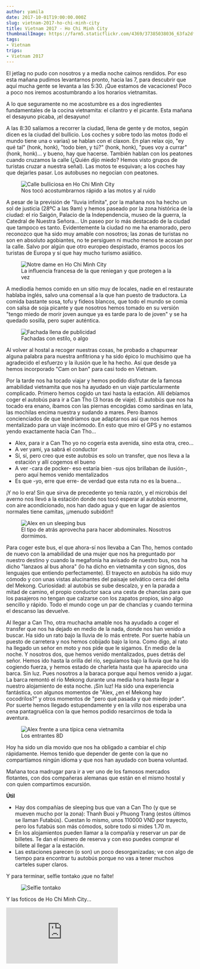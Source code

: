 ```yaml
---
author: yamila
date: 2017-10-01T19:00:00.000Z
slug: vietnam-2017-ho-chi-minh-city
title: Vietnam 2017 - Ho Chi Minh City
thumbnailImage: https://farm5.staticflickr.com/4369/37385038036_63fa2df5e5_c.jpg
tags:
- Vietnam
trips:
- Vietnam 2017
---
```


El jetlag no pudo con nosotros y a media noche caímos rendidos. Por eso esta mañana pudimos levantarnos pronto, hacia las 7, para descubrir que aquí mucha gente se levanta a las 5:30. ¡Que estamos de vacaciones! Poco a poco nos iremos acostumbrando a los horarios vietnamitas.

<!--more-->

A lo que seguramente no me acostumbre es a dos ingredientes fundamentales de la cocina vietnamita: el cilantro y el picante. Esta mañana el desayuno picaba, ¡el desayuno!

A las 8:30 salíamos a recorrer la ciudad, llena de gente y de motos, según dicen es la ciudad del bullicio. Los coches y sobre todo las motos (todo el mundo tiene una o varias) se hablan con el claxon. En plan relax ojo, "ey qué tal" (honk, honk), "todo bien, y tú?" (honk, honk), "pues voy a currar" (honk, honk)... y bueno, hay que hacerse. También hablan con los peatones cuando cruzamos la calle (¿Quién dijo miedo? Hemos visto grupos de turistas cruzar a nuestra señal). Las motos te esquivan; a los coches hay que dejarles pasar. Los autobuses no negocian con peatones.

<figure>
<img src="https://farm5.staticflickr.com/4369/37385038036_63fa2df5e5_c.jpg" alt="Calle bulliciosa en Ho Chi Minh City" />
<figcaption>Nos tocó acostumbrarnos rápido a las motos y al ruido</figcaption>
</figure>

A pesar de la previsión de "lluvia infinita", por la mañana nos ha hecho un sol de justicia (28ºC a las 9am) y hemos paseado por la zona histórica de la ciudad: el río Saigón, Palacio de la Independencia, museo de la guerra, la Catedral de Nuestra Señora... Un paseo por lo más destacado de la ciudad que tampoco es tanto. Evidentemente la ciudad no me ha enamorado, pero reconozco que ha sido muy amable con nosotros; las zonas de turistas no son en absoluto agobiantes, no te persiguen ni mucho menos te acosan por la calle. Salvo por algún que otro europeo despistado, éramos pocos los turistas de Europa y sí que hay mucho turismo asiático.

<figure>
<img src="https://farm5.staticflickr.com/4477/37175180050_5e67160f21_c.jpg" alt="Notre dame en Ho Chi Minh City" />
<figcaption>La influencia francesa de la que reniegan y que protegen a la vez</figcaption>
</figure>

A mediodía hemos comido en un sitio muy de locales, nadie en el restaurate hablaba inglés, salvo una comensal a la que han puesto de traductora. La comida bastante sosa, tofu y fideos blancos, que todo el mundo se comía con salsa de soja picante y que nosotros hemos tomado en su versión "tengo miedo de morir joven aunque ya es tarde para lo de joven" y se ha quedado sosilla, pero super auténtica.

<figure>
<img src="https://farm5.staticflickr.com/4426/36722794714_1bccee43be_c.jpg" alt="Fachada llena de publicidad" />
<figcaption>Fachadas con estilo, o algo</figcaption>
</figure>

Al volver al hostal a recoger nuestras cosas, he probado a chapurrear alguna palabra para nuestra anfitriona y ha sido épico lo muchísimo que ha agradecido el esfuerzo y la ilusión que le ha hecho. Así que desde ya hemos incorporado "Cam on ban" para casi todo en Vietnam.

Por la tarde nos ha tocado viajar y hemos podido disfrutar de la famosa amabilidad vietnamita que nos ha ayudado en un viaje particularmente complicado. Primero hemos cogido un taxi hasta la estación. Allí debíamos coger el autobús para ir a Can Tho (3 horas de viaje). El autobús que nos ha tocado era enano, íbamos con las piernas encogidas como sardinas en lata, las mochilas encima nuestra y sudando a mares. Pero íbamos concienciados de que tendríamos que adaptarnos así que nos hemos mentalizado para un viaje incómodo. En esto que miro el GPS y no estamos yendo exactamente hacia Can Tho...

- Alex, para ir a Can Tho yo no cogería esta avenida, sino esta otra, creo...
- A ver yami, ya sabrá el conductor
- Sí, sí, pero creo que este autobús es solo un transfer, que nos lleva a la estación y allí cogemos el bueno
- A ver -cara de pocker- eso estaría bien -sus ojos brillaban de ilusión-, pero aquí hemos venido mentalizados
- Es que -yo, erre que erre- de verdad que esta ruta no es la buena...

¡Y no lo era! Sin que sirva de precedente yo tenía razón, y el microbús del averno nos llevó a la estación donde nos tocó esperar al autobús enorme, con aire acondicionado, nos han dado agua y que en lugar de asientos normales tiene camitas, ¡¡menudo subidón!!

<figure>
<img src="https://farm5.staticflickr.com/4351/37432071811_49906119e2_c.jpg" alt="Alex en un sleeping bus" />
<figcaption>El tipo de atrás aprovecha para hacer abdominales. Nosotros dormimos.</figcaption>
</figure>

Para coger este bus, el que ahora-sí nos llevaba a Can Tho, hemos contado de nuevo con la amabilidad de una mujer que nos ha preguntado por nuestro destino y cuando la megafonía ha avisado de nuestro bus, nos ha dicho "lanzaos al bus ahora" (lo ha dicho en vietnamita y con signos, dos lenguajes que entiendo perfectamente). El trayecto en autobús ha sido muy cómodo y con unas vistas alucinantes del paisaje selvático cerca del delta del Mekong. Curiosidad: al autobús se sube descalzo, y en la parada a mitad de camino, el propio conductor saca una cesta de chanclas para que los pasajeros no tengan que calzarse con los zapatos propios, sino algo sencillo y rápido. Todo el mundo coge un par de chanclas y cuando termina el descanso las devuelve.

Al llegar a Can Tho, otra muchacha amable nos ha ayudado a coger el transfer que nos ha dejado en medio de la nada, donde nos han venido a buscar. Ha sido un rato bajo la lluvia de lo más entrete. Por suerte había un puesto de carretera y nos hemos cobijado bajo la lona. Como digo, al rato ha llegado un señor en moto y nos pide que le sigamos. En medio de la noche. Y nosotros dos, que hemos venido mentalizados, pues detrás del señor. Hemos ido hasta la orilla del río, seguíamos bajo la lluvia que ha ido cogiendo fuerza, y hemos estado de charleta hasta que ha aparecido una barca. Sin luz. Pues nosotros a la baraca porque aquí hemos venido a jugar. La barca remontó el río Mekong durante una media hora hasta llegar a nuestro alojamiento de esta noche. ¡Sin luz! Ha sido una experiencia fantástica, con algunos momentos de "Alex, ¿en el Mekong hay cocodrilos?" y otros momentos de "pero qué pasada y qué miedo joder". Por suerte hemos llegado estupendamente y en la <em>villa</em> nos esperaba una cena pantagruélica con la que hemos podido resarcirnos de toda la aventura.

<figure>
<img src="https://farm5.staticflickr.com/4377/37432077021_d93fa55554_c.jpg" alt="Alex frente a una típica cena vietnamita" />
<figcaption>Los entrantes 8D</figcaption>
</figure>

Hoy ha sido un día movido que nos ha obligado a cambiar el chip rápidamente. Hemos tenido que depender de gente con la que no compartíamos ningún idioma y que nos han ayudado con buena voluntad.

Mañana toca madrugar para ir a ver uno de los famosos mercados flotantes, con dos compañeras alemanas que están en el mismo hostal y con quien compartimos excursión.

<strong>Útil</strong>

- Hay dos compañías de sleeping bus que van a Can Tho (y que se mueven mucho por la zona): Thanh Buoi y Phuong Trang (estos últimos se llaman Futabús). Cuestan lo mismo, unos 110000 VND por trayecto, pero los futabús son más cómodos, sobre todo si mides 1.70 m.
- En los alojamientos pueden llamar a la compañía y reservar un par de billetes. Te dan el número de reserva y con eso puedes comprar el billete al llegar a la estación.
- Las estaciones parecen (o son) un poco desorganizadas; ve con algo de tiempo para encontrar tu autobús porque no vas a tener muchos carteles super claros.

Y para terminar, selfie tontako ¡que no falte!

<figure>
<img src="https://farm5.staticflickr.com/4339/37384967866_c825db8964_c.jpg" alt="Selfie tontako" />
<figcaption></figcaption>
</figure>

Y las foticos de Ho Chi Minh City...

<div class='embed-container'><iframe src='https://www.flickr.com/photos/125687915@N08/sets/72157686792725710/player' frameborder='0' allowfullscreen webkitallowfullscreen mozallowfullscreen oallowfullscreen msallowfullscreen></iframe></div>
